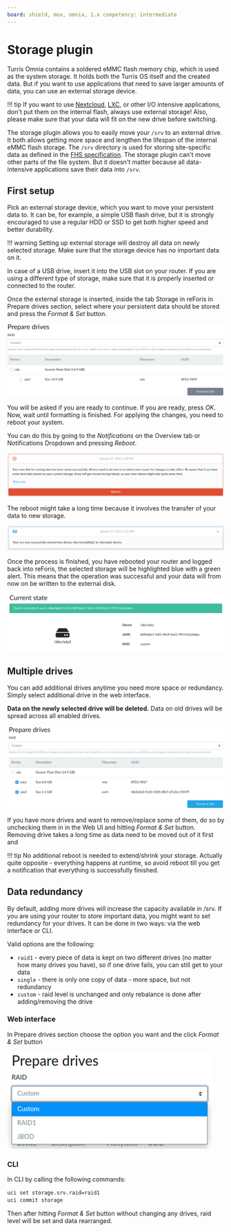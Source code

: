```yaml
---
board: shield, mox, omnia, 1.x competency: intermediate
---
```

# Storage plugin

Turris Omnia contains a soldered eMMC flash memory chip, which is used as the system storage.
It holds both the Turris OS itself and the created data. But if you want to use
applications that need to save larger amounts of data, you can use an external
storage device.

!!! tip 
    If you want to use [Nextcloud](../../../geek/nextcloud/nextcloud.md),
    [LXC](../../../geek/lxc/lxc.md), or other I/O intensive applications, don't
    put them on the internal flash, always use external storage! Also, please
    make sure that your data will fit on the new drive before switching.

The storage plugin allows you to easily move your `/srv` to an external drive.
It both allows getting more space and lengthen the lifespan of the internal eMMC
flash storage. The `/srv` directory is used for storing site-specific data as
defined in the [FHS
specification](https://en.wikipedia.org/wiki/Filesystem_Hierarchy_Standard). The
storage plugin can't move other parts of the file system. But it doesn't matter
because all data-intensive applications save their data into `/srv`.
    
## First setup

Pick an external storage device, which you want to move your persistent data to.
It can be, for example, a simple USB flash drive, but it is strongly encouraged
to use a regular HDD or SSD to get both higher speed and better durability.

!!! warning 
    Setting up external storage will destroy all data on newly selected
    storage. Make sure that the storage device has no important data on it.

In case of a USB drive, insert it into the USB slot on your router. If you are using a different type of storage, make sure that it is properly inserted or
connected to the router.

Once the external storage is inserted, inside the tab Storage in reForis in
Prepare drives section, select where your persistent data should be stored and
press the _Format & Set_ button.

![Storage devices](devices.png)

You will be asked if you are ready to continue. If you are ready, press _OK_.
Now, wait until formatting is finished. For applying the changes, you need to
reboot your system.

You can do this by going to the _Notifications_ on the Overview tab or
Notifications Dropdown and pressing _Reboot_.

![Reboot notification](reboot.png)

The reboot might take a long time because it involves the transfer of your data
to new storage.


![Notification after reboot](done.png)

Once the process is finished, you have rebooted your router and logged back into
reForis, the selected storage will be highlighted blue with a green alert. This means that the
operation was successful and your data will from now on be written to the
external disk.

![Device is ready](device-ready.png)

## Multiple drives

You can add additional drives anytime you need more space or redundancy. Simply
select additional drive in the web interface.

**Data on the newly selected drive will be deleted.** Data on old drives will be
spread across all enabled drives.

![Multiple devices](multiple-devices.png)

If you have more drives and want to remove/replace some of them, do so by
unchecking them in in the Web UI and hitting _Format & Set_ button. Removing
drive takes a long time as data need to be moved out of it first and 

!!! tip No additional reboot is needed to extend/shrink your storage. Actually
quite opposite - everything happens at runtime, so avoid reboot till you get a
notification that everything is successfully finished.


## Data redundancy

By default, adding more drives will increase the capacity available in /srv. If
you are using your router to store important data, you might want to set
redundancy for your drives. It can be done in two ways: via the web interface or
CLI.

Valid options are the following:

* `raid1` - every piece of data is kept on two different drives (no matter how
  many drives you have), so if one drive fails, you can still get to your data
* `single` - there is only one copy of data - more space, but not redundancy
* `custom` - raid level is unchanged and only rebalance is done after
  adding/removing the drive

### Web interface

In Prepare drives section choose the option you want and the click _Format &
Set_ button

![Raid options](raid-options.png)

### CLI

In CLI by calling the following commands:

```bash
uci set storage.srv.raid=raid1
uci commit storage
```

Then after hitting _Format & Set_ button without changing any drives, raid level
will be set and data rearranged.
